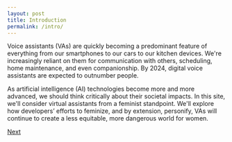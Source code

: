 ```yaml
---
layout: post
title: Introduction
permalink: /intro/
---
```

Voice assistants (VAs) are quickly becoming a predominant feature of everything from our smartphones to our cars to our kitchen devices. We're increasingly reliant on them for communication with others, scheduling, home maintenance, and even companionship. By 2024, digital voice assistants are expected to outnumber people.

As artificial intelligence (AI) technologies become more and more advanced, we should think critically about their societal impacts. In this site, we'll consider virtual assistants from a feminist standpoint. We'll explore how developers’ efforts to feminize, and by extension, personify, VAs will continue to create a less equitable, more dangerous world for women.


<a class="github-button" href="https://nishamcnealis.github.io/ai-and-gender/background/" data-icon="octicon-star" data-size="large" data-show-count="true" aria-label="Next: Background">Next</a>